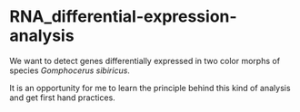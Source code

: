 # RNA_differential-expression-analysis
We want to detect genes differentially expressed in two color morphs of species *Gomphocerus sibiricus*.

It is an opportunity for me to learn the principle behind this kind of analysis and get first hand practices.
